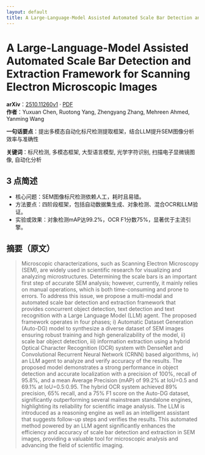 ```yaml
---
layout: default
title: A Large-Language-Model Assisted Automated Scale Bar Detection and Extraction Framework for Scanning Electron Microscopic Images
---
```


# A Large-Language-Model Assisted Automated Scale Bar Detection and Extraction Framework for Scanning Electron Microscopic Images
**arXiv**：[2510.11260v1](https://arxiv.org/abs/2510.11260) · [PDF](https://arxiv.org/pdf/2510.11260.pdf)  
**作者**：Yuxuan Chen, Ruotong Yang, Zhengyang Zhang, Mehreen Ahmed, Yanming Wang  

**一句话要点**：提出多模态自动化标尺检测提取框架，结合LLM提升SEM图像分析效率与准确性

**关键词**：标尺检测, 多模态框架, 大型语言模型, 光学字符识别, 扫描电子显微镜图像, 自动化分析

## 3 点简述
- 核心问题：SEM图像标尺检测依赖人工，耗时且易错。
- 方法要点：四阶段框架，包括自动数据集生成、对象检测、混合OCR和LLM验证。
- 实验或效果：对象检测mAP达99.2%，OCR F1分数75%，显著优于主流引擎。

## 摘要（原文）

> Microscopic characterizations, such as Scanning Electron Microscopy (SEM),
> are widely used in scientific research for visualizing and analyzing
> microstructures. Determining the scale bars is an important first step of
> accurate SEM analysis; however, currently, it mainly relies on manual
> operations, which is both time-consuming and prone to errors. To address this
> issue, we propose a multi-modal and automated scale bar detection and
> extraction framework that provides concurrent object detection, text detection
> and text recognition with a Large Language Model (LLM) agent. The proposed
> framework operates in four phases; i) Automatic Dataset Generation (Auto-DG)
> model to synthesize a diverse dataset of SEM images ensuring robust training
> and high generalizability of the model, ii) scale bar object detection, iii)
> information extraction using a hybrid Optical Character Recognition (OCR)
> system with DenseNet and Convolutional Recurrent Neural Network (CRNN) based
> algorithms, iv) an LLM agent to analyze and verify accuracy of the results. The
> proposed model demonstrates a strong performance in object detection and
> accurate localization with a precision of 100%, recall of 95.8%, and a mean
> Average Precision (mAP) of 99.2% at IoU=0.5 and 69.1% at IoU=0.5:0.95. The
> hybrid OCR system achieved 89% precision, 65% recall, and a 75% F1 score on the
> Auto-DG dataset, significantly outperforming several mainstream standalone
> engines, highlighting its reliability for scientific image analysis. The LLM is
> introduced as a reasoning engine as well as an intelligent assistant that
> suggests follow-up steps and verifies the results. This automated method
> powered by an LLM agent significantly enhances the efficiency and accuracy of
> scale bar detection and extraction in SEM images, providing a valuable tool for
> microscopic analysis and advancing the field of scientific imaging.

